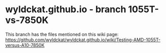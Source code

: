 wyldckat.github.io - branch 1055T-vs-7850K
==========================================

This branch has the files mentioned on this wiki page: https://github.com/wyldckat/wyldckat.github.io/wiki/Testing-AMD-1055T-versus-A10-7850K
